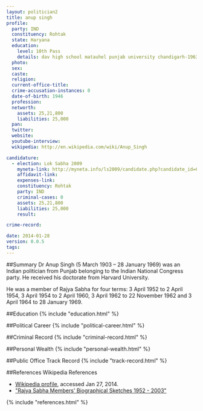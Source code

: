 ```yaml
---
layout: politician2
title: anup singh
profile: 
  party: IND
  constituency: Rohtak
  state: Haryana
  education: 
    level: 10th Pass
    details: dav high school matauhel punjab university chandigarh-1963
  photo: 
  sex: 
  caste: 
  religion: 
  current-office-title: 
  crime-accusation-instances: 0
  date-of-birth: 1946
  profession: 
  networth: 
    assets: 25,21,800
    liabilities: 25,000
  pan: 
  twitter: 
  website: 
  youtube-interview: 
  wikipedia: http://en.wikipedia.com/wiki/Anup_Singh

candidature: 
  - election: Lok Sabha 2009
    myneta-link: http://myneta.info/ls2009/candidate.php?candidate_id=6636
    affidavit-link: 
    expenses-link: 
    constituency: Rohtak 
    party: IND
    criminal-cases: 0
    assets: 25,21,800
    liabilities: 25,000
    result:  

crime-record: 

date: 2014-01-28
version: 0.0.5
tags: 
---
```

##Summary
Dr Anup Singh (5 March 1903 – 28 January 1969) was an Indian politician from Punjab belonging to the Indian National Congress party. He received his doctorate from Harvard University.

He was a member of Rajya Sabha for four terms: 3 April 1952 to 2 April 1954, 3 April 1954 to 2 April 1960, 3 April 1962 to 22 November 1962 and 3 April 1964 to 28 January 1969.


##Education
{% include "education.html" %}


##Political Career
{% include "political-career.html" %}


##Criminal Record
{% include "criminal-record.html" %}


##Personal Wealth
{% include "personal-wealth.html" %}


##Public Office Track Record
{% include "track-record.html" %}


##References
Wikipedia References
- [Wikipedia profile]({{page.profile.wikipedia}}), accessed Jan 27, 2014.
- ["Rajya Sabha Members' Biographical Sketches 1952 - 2003"][wiki1]

[wiki1]: http://rajyasabha.nic.in/rsnew/pre_member/1952_2003/s.pdf


{% include "references.html" %}